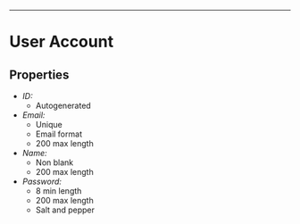 
---
# User Account

## Properties

- *ID:*
  - Autogenerated
- *Email:*
  - Unique
  - Email format
  - 200 max length
- *Name:*
  - Non blank
  - 200 max length
- *Password:*
  - 8 min length
  - 200 max length
  - Salt and pepper
